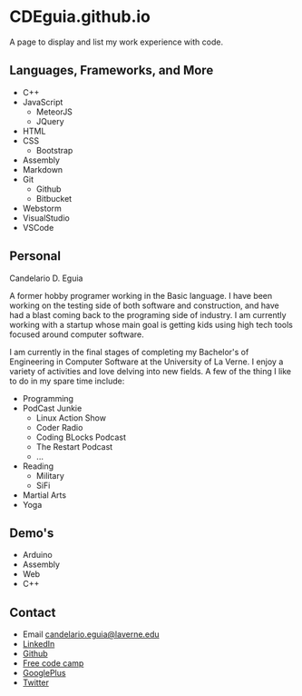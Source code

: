 # CDEguia.github.io

A page to display and list my work experience with code.

## Languages, Frameworks, and More

* C++
* JavaScript
    * MeteorJS
    * JQuery
* HTML
* CSS
    * Bootstrap
* Assembly
* Markdown
* Git
    * Github
    * Bitbucket
* Webstorm
* VisualStudio
* VSCode

## Personal

Candelario D. Eguia

A former hobby programer working in the Basic language. I have been working on the testing side of both software and construction, and have had a blast coming back to the programing side of industry. I am currently working with a startup whose main goal is getting kids using high tech tools focused around computer software.

I am currently in the final stages of completing my Bachelor's of Engineering in Computer Software at the University of La Verne. I enjoy a variety of activities and love delving into new fields. A few of the thing I like to do in my spare time include:

+ Programming
+ PodCast Junkie
    + Linux Action Show
    + Coder Radio
    + Coding BLocks Podcast
    + The Restart Podcast
    + ...
+ Reading
    + Military
    + SiFi
+ Martial Arts
+ Yoga


## Demo's

+ Arduino
+ Assembly
+ Web
+ C++

## Contact

* Email <candelario.eguia@laverne.edu>
* [LinkedIn](www.linkedin.com/in/cdeguia)
* [Github](https://github.com/cdeguia)
* [Free code camp](https://freecodecamp.com/cdeguia)
* [GooglePlus](https://plus.google.com/113516011488617768237)
* [Twitter](https://twitter.com/dceguia)

    




